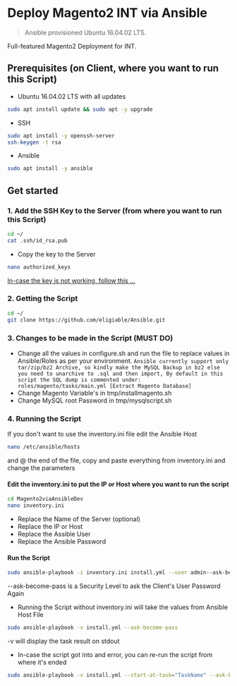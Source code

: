 # Deploy Magento2 INT via Ansible

> Ansible provisioned Ubuntu 16.04.02 LTS.

Full-featured Magento2 Deployment for INT.

## Prerequisites (on Client, where you want to run this Script)

- Ubuntu 16.04.02 LTS with all updates

```bash
sudo apt install update && sudo apt -y upgrade
```
- SSH

```bash
sudo apt install -y openssh-server
ssh-keygen -t rsa
```
- Ansible

```bash
sudo apt install -y ansible
```

## Get started

### 1. Add the SSH Key to the Server (from where you want to run this Script)

```bash
cd ~/
cat .ssh/id_rsa.pub
```
- Copy the key to the Server

```bash
nano authorized_keys
```

[In-case the key is not working, follow this ...](https://wiki.qnap.com/wiki/SSH:_How_To_Set_Up_Authorized_Keys)

### 2. Getting the Script
```bash
cd ~/
git clone https://github.com/eligiable/Ansible.git
```

### 3. Changes to be made in the Script (MUST DO)
- Change all the values in configure.sh and run the file to replace values in Ansible/Roles as per your environment.
`Ansible currently support only tar/zip/bz2 Archive, so kindly make the MySQL Backup in bz2 else you need to unarchive to .sql and then import, By default in this script the SQL dump is commented under: roles/magento/tasks/main.yml [Extract Magento Database]`
- Change Magento Variable's in tmp/installmagento.sh
- Change MySQL root Password in tmp/mysqlscript.sh

### 4. Running the Script
If you don't want to use the inventory.ini file edit the Ansible Host
```bash
nano /etc/ansible/hosts
```
and @ the end of the file, copy and paste everything from inventory.ini and change the parameters

#### Edit the inventory.ini to put the IP or Host where you want to run the script
```bash
cd Magento2viaAnsibleDev
nano inventory.ini
```
- Replace the Name of the Server (optional)
- Replace the IP or Host
- Replace the Assible User
- Replace the Ansible Password

#### Run the Script
```bash
sudo ansible-playbook -i inventory.ini install.yml --user admin--ask-become-pass
```
--ask-become-pass is a Security Level to ask the Client's User Password Again

- Running the Script without inventory.ini will take the values from Ansible Host File

```bash
sudo ansible-playbook -v install.yml --ask-become-pass
```
-v will display the task result on stdout

- In-case the script got into and error, you can re-run the script from where it's ended

```bash
sudo ansible-playbook -v install.yml --start-at-task="TaskName" --ask-become-pass
```
